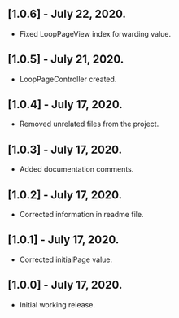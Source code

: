 ## [1.0.6] - July 22, 2020.

* Fixed LoopPageView index forwarding value.

## [1.0.5] - July 21, 2020.

* LoopPageController created.

## [1.0.4] - July 17, 2020.

* Removed unrelated files from the project.

## [1.0.3] - July 17, 2020.

* Added documentation comments.

## [1.0.2] - July 17, 2020.

* Corrected information in readme file.

## [1.0.1] - July 17, 2020.

* Corrected initialPage value.

## [1.0.0] - July 17, 2020.

* Initial working release.
